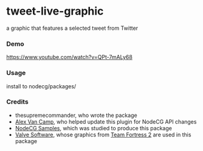 tweet-live-graphic
==================

a graphic that features a selected tweet from Twitter

### Demo
https://www.youtube.com/watch?v=QPt-7mALy68

### Usage
install to nodecg/packages/

### Credits
* thesupremecommander, who wrote the package
* [Alex Van Camp](http://github.com/Langeh), who helped update this plugin for NodeCG API changes
* [NodeCG Samples](https://github.com/nodecg/nodecg-samples), which was studied to produce this package
* [Valve Software](http://valvesoftware.com/), whose graphics from [Team Fortress 2](http://teamfortress.com/) are used in this package
